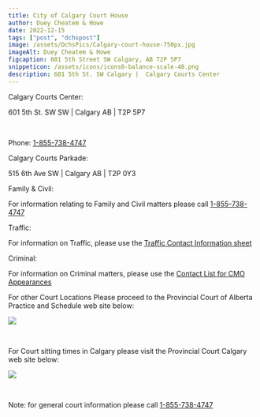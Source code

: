 ```yaml
---
title: City of Calgary Court House
author: Duey Cheatem & Howe
date: 2022-12-15
tags: ["post", "dchspost"]
image: /assets/DchsPics/Calgary-court-house-750px.jpg
imageAlt: Duey Cheatem & Howe
figcaption: 601 5th Street SW Calgary, AB T2P 5P7
snippeticon: /assets/icons/icons8-balance-scale-48.png
description: 601 5th St. SW Calgary |  Calgary Courts Center
---
```


<p class="subHeader">
Calgary Courts Center:
</p>

601 5th St. SW SW | Calgary AB | T2P 5P7

<br>

Phone: <a href="tel:1-855-738-4747">1-855-738-4747</a>


<p class="subHeader">
Calgary Courts Parkade:
</p>

515 6th Ave SW | Calgary AB | T2P 0Y3


<p class="subHeader">Family & Civil:</p>
For information relating to Family and Civil matters please call <a href="tel:1-855-738-4747"> 1-855-738-4747</a>
<p class="subHeader">Traffic:</p>
For information on Traffic, please use the <a href="https://albertacourts.ca/docs/default-source/pc/traffic-contact-information.pdf?sfvrsn=8e929580_10" target="_blank"> Traffic Contact Information sheet</a>
<p class="subHeader">Criminal:</p>
For information on Criminal matters, please use the <a href="https://albertacourts.ca/docs/default-source/pc/provincial-court-contact-list-for-cmo-appearances.pdf?sfvrsn=12469580_49" target="_blank"> Contact List for CMO Appearances</a>


<div class="post__link">
<p>
For other Court Locations Please proceed to the Provincial Court of Alberta Practice and Schedule web site below:
</p>

<a href="https://albertacourts.ca/pc/court-practice-and-schedules/Contact" target="_blank"><img src="/assets/DchsPics/thumb-provincial.jpg"></a>
</div>
<br>

<div class="post__link">
<p>
For Court sitting times in Calgary please visit the Provincial Court Calgary web site below:
</p>
  
  <a href="https://albertacourts.ca/pc/court-practice-and-schedules/locations-map/location-detail/calgary" target="_blank"><img src="/assets/DchsPics/thumb-provincial.jpg" /></a>
</div>
<br>
<p>
Note: for general court information please call <a href="tel:1-855-738-4747">1-855-738-4747</a>
</p>